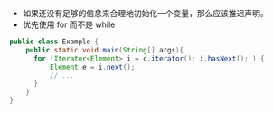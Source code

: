 - 如果还没有足够的信息来合理地初始化一个变量，那么应该推迟声明。
- 优先使用 for 而不是 while
```java
public class Example {
    public static void main(String[] args){
      for (Iterator<Element> i = c.iterator(); i.hasNext(); ) {
          Element e = i.next();
          // ...
      }
    }
}
```